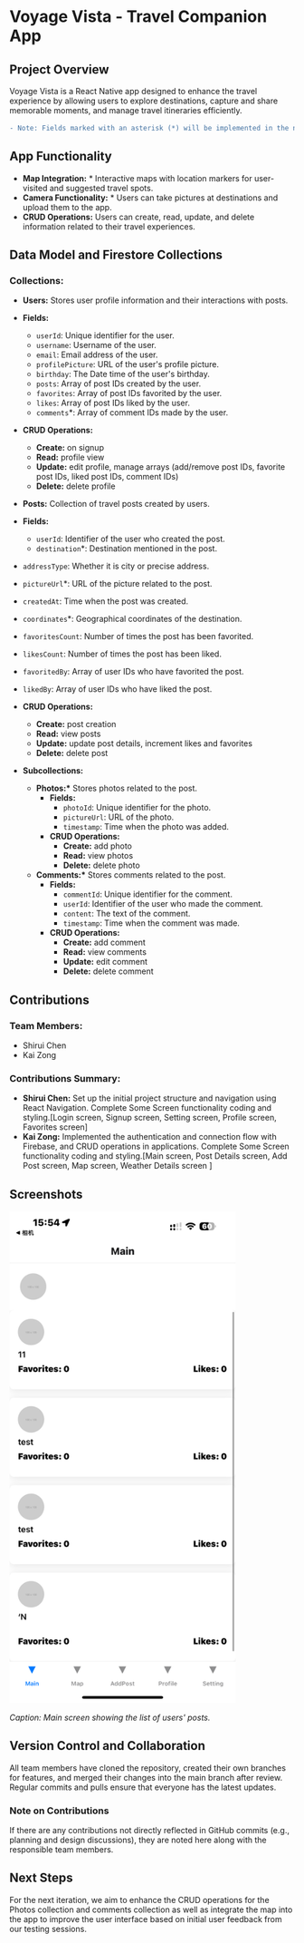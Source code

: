 # Voyage Vista - Travel Companion App

## Project Overview

Voyage Vista is a React Native app designed to enhance the travel experience by allowing users to explore destinations, capture and share memorable moments, and manage travel itineraries efficiently.
```diff
- Note: Fields marked with an asterisk (*) will be implemented in the next iteration.
```
## App Functionality


- **Map Integration:** \* Interactive maps with location markers for user-visited and suggested travel spots.
- **Camera Functionality:** \* Users can take pictures at destinations and upload them to the app.
- **CRUD Operations:** Users can create, read, update, and delete information related to their travel experiences.


## Data Model and Firestore Collections


### Collections:


- **Users:** Stores user profile information and their interactions with posts.


 - **Fields:**
   - `userId`: Unique identifier for the user.
   - `username`: Username of the user.
   - `email`: Email address of the user.
   - `profilePicture`: URL of the user's profile picture.
   - `birthday`: The Date time of the user's birthday.
   - `posts`: Array of post IDs created by the user.
   - `favorites`: Array of post IDs favorited by the user.
   - `likes`: Array of post IDs liked by the user.
   - `comments`\*: Array of comment IDs made by the user.
 - **CRUD Operations:**
   - **Create:** on signup
   - **Read:** profile view
   - **Update:** edit profile, manage arrays (add/remove post IDs, favorite post IDs, liked post IDs, comment IDs)
   - **Delete:** delete profile


- **Posts:** Collection of travel posts created by users.
 - **Fields:**
   - `userId`: Identifier of the user who created the post.
   - `destination`\*: Destination mentioned in the post.
  - `addressType`: Whether it is city or precise address.
   - `pictureUrl`\*: URL of the picture related to the post.
   - `createdAt`: Time when the post was created.
   - `coordinates`\*: Geographical coordinates of the destination.
   - `favoritesCount`: Number of times the post has been favorited.
   - `likesCount`: Number of times the post has been liked.
   - `favoritedBy`: Array of user IDs who have favorited the post.
   - `likedBy`: Array of user IDs who have liked the post.
 - **CRUD Operations:**
   - **Create:** post creation
   - **Read:** view posts
   - **Update:** update post details, increment likes and favorites
   - **Delete:** delete post
 - **Subcollections:**
   - **Photos:\*** Stores photos related to the post.
     - **Fields:**
       - `photoId`: Unique identifier for the photo.
       - `pictureUrl`: URL of the photo.
       - `timestamp`: Time when the photo was added.
     - **CRUD Operations:**
       - **Create:** add photo
       - **Read:** view photos
       - **Delete:** delete photo
   - **Comments:\*** Stores comments related to the post.
     - **Fields:**
       - `commentId`: Unique identifier for the comment.
       - `userId`: Identifier of the user who made the comment.
       - `content`: The text of the comment.
       - `timestamp`: Time when the comment was made.
     - **CRUD Operations:**
       - **Create:** add comment
       - **Read:** view comments
       - **Update:** edit comment
       - **Delete:** delete comment


## Contributions

### Team Members:

- Shirui Chen
- Kai Zong

### Contributions Summary:

- **Shirui Chen:** Set up the initial project structure and navigation using React Navigation. Complete Some Screen functionality coding and styling.[Login screen, Signup screen, Setting screen, Profile screen, Favorites screen]
- **Kai Zong:** Implemented the authentication and connection flow with Firebase, and CRUD operations in applications. Complete Some Screen functionality coding and styling.[Main screen, Post Details screen, Add Post screen, Map screen, Weather Details screen ]


## Screenshots

<img src="./Voyage-Vista//res/main_screen_screenshot.PNG" alt="Main Screen" width="400" />

_Caption: Main screen showing the list of users' posts._

## Version Control and Collaboration

All team members have cloned the repository, created their own branches for features, and merged their changes into the main branch after review. Regular commits and pulls ensure that everyone has the latest updates.

### Note on Contributions

If there are any contributions not directly reflected in GitHub commits (e.g., planning and design discussions), they are noted here along with the responsible team members.

## Next Steps

For the next iteration, we aim to enhance the CRUD operations for the Photos collection and comments collection as well as integrate the map into the app to improve the user interface based on initial user feedback from our testing sessions.
